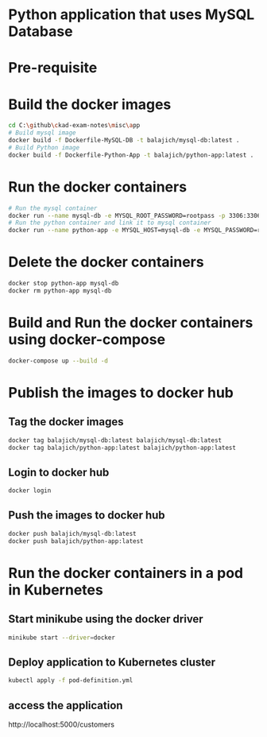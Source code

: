 # Python application that uses MySQL Database
# Pre-requisite
# Build the docker images
```bash
cd C:\github\ckad-exam-notes\misc\app
# Build mysql image
docker build -f Dockerfile-MySQL-DB -t balajich/mysql-db:latest .
# Build Python image
docker build -f Dockerfile-Python-App -t balajich/python-app:latest . 
```
# Run the docker containers
```bash
# Run the mysql container
docker run --name mysql-db -e MYSQL_ROOT_PASSWORD=rootpass -p 3306:3306 -d balajich/mysql-db:latest
# Run the python container and link it to mysql container
docker run --name python-app -e MYSQL_HOST=mysql-db -e MYSQL_PASSWORD=rootpass -e MYSQL_DB=classicmodels --link mysql-db:mysql-db -p 5000:5000 -d balajich/python-app:latest
```
# Delete the docker containers
```bash
docker stop python-app mysql-db
docker rm python-app mysql-db
```
# Build and Run the docker containers using docker-compose
```bash
docker-compose up --build -d 
```
# Publish the images to docker hub
## Tag the docker images
```bash
docker tag balajich/mysql-db:latest balajich/mysql-db:latest
docker tag balajich/python-app:latest balajich/python-app:latest
```
## Login to docker hub
```bash
docker login
```
## Push the images to docker hub
```bash
docker push balajich/mysql-db:latest
docker push balajich/python-app:latest
```
# Run the docker containers in a pod in Kubernetes
## Start minikube using the docker driver
```bash
minikube start --driver=docker
```
## Deploy application to Kubernetes cluster
```bash
kubectl apply -f pod-definition.yml
```
## access the application
http://localhost:5000/customers